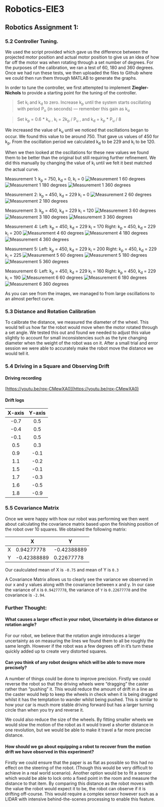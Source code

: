 # Robotics-EIE3
## Robotics Assignment 1:

### 5.2 Controller Tuning.

We used the script provided which gave us the difference between the projected motor position and actual motor position to give us an idea of how far off the motor was when rotating through a set number of degrees. For the purposes of the calibration, we ran a test of 60, 180 and 360 degrees. Once we had run these tests, we then uploaded the files to Github where we could then run them through MATLAB to generate the graphs.

In order to tune the controller, we first attempted to implement **Ziegler-Nichols** to provide a starting point for the tuning of the controller.

> Set k<sub>i</sub> and k<sub>d</sub> to zero. Increase k<sub>p</sub> until the system starts oscillating with period P<sub>u</sub> (in seconds) — remember this gain as k<sub>u</sub>

> Set k<sub>p</sub> = 0.6 * k<sub>u</sub> , k<sub>i</sub> = 2k<sub>p</sub> / P<sub>u</sub> , and k<sub>d</sub> = k<sub>p</sub> * P<sub>u</sub> / 8


We increased the value of k<sub>u</sub> until we noticed that oscillations began to occur. We found this value to be around 750. That gave us values of 450 for k<sub>p</sub>. From the oscillation period we calculated k<sub>d</sub> to be 229 and k<sub>i</sub> to be 120.

When we then looked at the oscillations for these new values we found them to be better than the original but still requiring further refinement. We did this manually by changing the value of k<sub>i</sub> until we felt it best matched the actual curve.

Measurement 1: k<sub>p</sub> = 750, k<sub>d</sub> = 0, k<sub>i</sub> = 0
![Measurement 1 60 degrees](./graphs/motor_position_1_60.0.log.png)
![Measurement 1 180 degrees](./graphs/motor_position_1_180.0.log.png)
![Measurement 1 360 degrees](./graphs/motor_position_1_360.0.log.png)

Measurement 2: k<sub>p</sub> = 450, k<sub>d</sub> = 229 k<sub>i</sub> = 0
![Measurement 2 60 degrees](./graphs/motor_position_2_60.log.png)
![Measurement 2 180 degrees](./graphs/motor_position_2_180.log.png)

Measurement 3: k<sub>p</sub> = 450, k<sub>d</sub> = 229 k<sub>i</sub> = 120
![Measurement 3 60 degrees](./graphs/motor_position_3_60.log.png)
![Measurement 3 180 degrees](./graphs/motor_position_3_180.log.png)
![Measurement 3 360 degrees](./graphs/motor_position_3_360.log.png)

Measurement 4: Left: k<sub>p</sub> = 450, k<sub>d</sub> = 229 k<sub>i</sub> = 170 Right: k<sub>p</sub> = 450, k<sub>d</sub> = 229 k<sub>i</sub> = 200
![Measurement 4 60 degrees](./graphs/motor_position_4_60.log.png)
![Measurement 4 180 degrees](./graphs/motor_position_4_180.log.png)
![Measurement 4 360 degrees](./graphs/motor_position_4_360.log.png)

Measurement 5: Left: k<sub>p</sub> = 450, k<sub>d</sub> = 229 k<sub>i</sub> = 200 Right: k<sub>p</sub> = 450, k<sub>d</sub> = 229 k<sub>i</sub> = 225
![Measurement 5 60 degrees](./graphs/motor_position_5_60.log.png)
![Measurement 5 180 degrees](./graphs/motor_position_5_180.log.png)
![Measurement 5 360 degrees](./graphs/motor_position_5_360.log.png)

Measurement 6: Left: k<sub>p</sub> = 450, k<sub>d</sub> = 229 k<sub>i</sub> = 160 Right: k<sub>p</sub> = 450, k<sub>d</sub> = 229 k<sub>i</sub> = 190
![Measurement 6 60 degrees](./graphs/motor_position_6_60.log.png)
![Measurement 6 180 degrees](./graphs/motor_position_6_180.log.png)
![Measurement 6 360 degrees](./graphs/motor_position_6_360.log.png)

As you can see from the images, we managed to from large oscillations to an almost perfect curve.

### 5.3 Distance and Rotation Calibration

To calibrate the distance, we measured the diameter of the wheel. This would tell us how far the robot would move when the motor rotated through a set angle. We tested this out and found we needed to adjust this value slightly to account for small inconsistencies such as the tyre changing diameter when the weight of the robot was on it. After a small trial and error session we were able to accurately make the robot move the distance we would tell it.

### 5.4 Driving in a Square and Observing Drift

#### Driving recording
[https://youtu.be/rqx-CMewXA0](https://youtu.be/rqx-CMewXA0)

#### Drift logs
|  X-axis | Y-axis  |
|:-------:|:-------:|
|-0.7     |0.5     |
|-0.4     |0.5        |
|-0.1     |0.5      |
|0.5      |0.3     |
|0.9      |-0.1       |
|1.1      |-0.2     |
|1.5      |-0.1    |
|1.7      |-0.3     |
|1.6      |-0.5       |
|1.8      |-0.9       |


### 5.5 Covariance Matrix
Once we were happy with how our robot was performing we then went about calculating the covariance matrix based upon the finishing position of the robot over 10 squares. We obtained the following matrix:

|    |X           |Y           |
|----|------------|------------|
|X   | 0.94277778 |-0.42388889 |
|Y   | -0.42388889|0.22677778  |

Our caulculated mean of X is `-0.75` and mean of Y is `0.3`

A Covariance Matrix allows us to clearly see the variance we observed in our x and y values along with the covariance between x and y. In our case the variance of `X` is `0.94277778`, the variance of `Y` is `0.22677778` and the covariance is `-2.94`.

### Further Thought:

#### What causes a larger effect in your robot, Uncertainty in drive distance or rotation angle?

For our robot, we believe that the rotation angle introduces a larger uncertainty as on measuring the lines we found them to all be roughly the same length. However if the robot was a few degrees off in it’s turn these quickly added up to create very distorted squares.

#### Can you think of any robot designs which will be able to move more precisely?

A number of things could be done to improve precision. Firstly we could reverse the robot so that the driving wheels were “dragging” the caster rather than “pushing” it. This would reduce the amount of drift in a line as the caster would help to keep the wheels in check when it is being dragged whilst it has the temptation to wander whilst being pushed. This is similar to how your car is much more stable driving forward but has a larger turning circle than when you try and reverse it.

We could also reduce the size of the wheels. By fitting smaller wheels we would slow the motion of the robot as it would travel a shorter distance in one revolution, but we would be able to make it travel a far more precise distance.

#### How should we go about equipping a robot to recover from the motion drift we have observed in this experiment?

Firstly we could ensure that the paper is as flat as possible so this had no effect on the steering of the robot. (Though this would be very difficult to achieve in a real world scenario). Another option would be to fit a sensor which would be able to lock onto a fixed point in the room and measure the distance to that item. By comparing this distance as the robot moves with the value the robot would expect it to be, the robot can observe if it is drifting off-course. This would require a complex sensor however such as a LIDAR with intensive behind-the-scenes processing to enable this feature.
